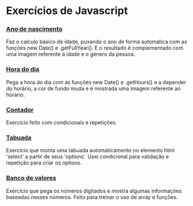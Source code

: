 # Exercícios de Javascript

### [Ano de nascimento](https://github.com/ViniciusCoutt/exercicios-js/tree/main/anodenascimento)

Faz o calculo básico de idade, puxando o ano de forma automática com as funções new Date() e .getFullYear(). E o resultado é complementado com uma imagem referente a idade e o genero da pessoa. 

### [Hora do dia](https://github.com/ViniciusCoutt/exercicios-js/tree/main/horadodia)

Pega a hora do dia com as funções new Date() e .getHours() e a depender do horário, a cor de fundo muda e é mostrada uma imagem referente ao horário.

### [Contador](https://github.com/ViniciusCoutt/exercicios-js/tree/main/contador)

Exercício feito com condicionais e repetições. 

### [Tabuada](https://github.com/ViniciusCoutt/exercicios-js/tree/main/tabuada)

Exercicio que monta uma tabuada automáticamente no elemento html 'select' a partir de seus 'options'. Usei condicional para validação e repetição para criar os options.

### [Banco de valores]((https://github.com/ViniciusCoutt/exercicios-js/tree/main/bancodevalores))

Exercício que pega os números digitados e mostra algumas informações baseadas nesses números. Feito para treinar o uso de array e funções.



